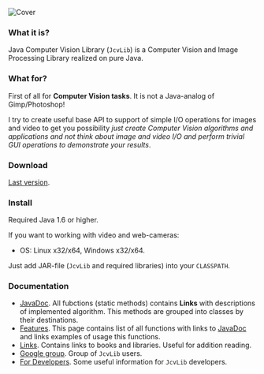![Cover](https://raw.github.com/dzavodnikov/JcvLib/master/resources/Cover.jpg)

### What it is?
Java Computer Vision Library (`JcvLib`) is a Computer Vision and Image Processing Library realized on pure Java.


### What for?
First of all for **Computer Vision tasks**. It is not a Java-analog of Gimp/Photoshop!

I try to create useful base API to support of simple I/O operations for images and video to get you 
possibility *just create Computer Vision algorithms and applications and not think about image and 
video I/O and perform trivial GUI operations to demonstrate your results*.


### Download
[Last version](https://drive.google.com/folderview?id=0B1-mMGcBjR50ZVpTN2NwM0NKTWc&usp=sharing).


### Install
Required Java 1.6 or higher.

If you want to working with video and web-cameras:
 * OS: Linux x32/x64, Windows x32/x64.

Just add JAR-file (`JcvLib` and required libraries) into your `CLASSPATH`.


### Documentation
 * [JavaDoc](http://jcvlib.googlecode.com/git/javadoc/index.html). 
   All fubctions (static methods) contains **Links** with descriptions of implemented algorithm. 
   This methods are grouped into classes by their destinations.
 * [Features](https://github.com/dzavodnikov/JcvLib/wiki/Features). 
   This page contains list of all functions with links to 
   [JavaDoc](http://jcvlib.googlecode.com/git/javadoc/index.html) and links examples of usage this functions.
 * [Links](https://github.com/dzavodnikov/JcvLib/wiki/Links).
   Contains links to books and libraries. Useful for addition reading.
 * [Google group](http://groups.google.com/group/jcvlib-users).
   Group of `JcvLib` users.
 * [For Developers](https://github.com/dzavodnikov/JcvLib/wiki/For-Developers).
   Some useful information for `JcvLib` developers.
